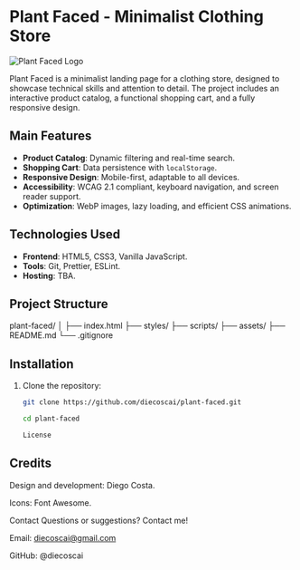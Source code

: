 # Plant Faced - Minimalist Clothing Store

![Plant Faced Logo](assets/images/logo.png) <!-- Add your logo here -->

Plant Faced is a minimalist landing page for a clothing store, designed to showcase technical skills and attention to detail. The project includes an interactive product catalog, a functional shopping cart, and a fully responsive design.

## Main Features
- **Product Catalog**: Dynamic filtering and real-time search.
- **Shopping Cart**: Data persistence with `localStorage`.
- **Responsive Design**: Mobile-first, adaptable to all devices.
- **Accessibility**: WCAG 2.1 compliant, keyboard navigation, and screen reader support.
- **Optimization**: WebP images, lazy loading, and efficient CSS animations.

## Technologies Used
- **Frontend**: HTML5, CSS3, Vanilla JavaScript.
- **Tools**: Git, Prettier, ESLint.
- **Hosting**: TBA.

## Project Structure
plant-faced/
│
├── index.html
├── styles/
├── scripts/
├── assets/
├── README.md
└── .gitignore

## Installation
1. Clone the repository:
   ```bash
   git clone https://github.com/diecoscai/plant-faced.git

   cd plant-faced

   License


## Credits
Design and development: Diego Costa.

Icons: Font Awesome.

Contact
Questions or suggestions? Contact me!

Email: diecoscai@gmail.com

GitHub: @diecoscai